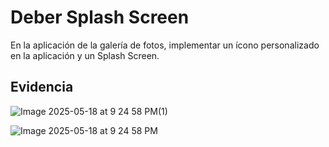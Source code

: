 # Deber Splash Screen

En la aplicación de la galería de fotos, implementar un ícono personalizado en la aplicación y un Splash Screen.

## Evidencia
![Image 2025-05-18 at 9 24 58 PM(1)](https://github.com/user-attachments/assets/c293b3f3-91b1-4a01-8a8e-55bc20180ddd)

![Image 2025-05-18 at 9 24 58 PM](https://github.com/user-attachments/assets/3714983b-4ed0-48c4-9dad-06c12e3df6fe)



